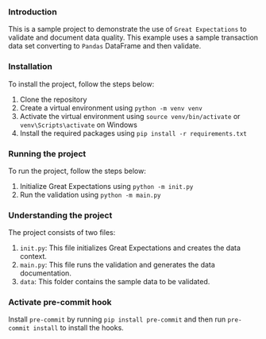 ### Introduction
This is a sample project to demonstrate the use of `Great Expectations` to validate and document data quality.
This example uses a sample transaction data set converting to `Pandas` DataFrame and then validate.

### Installation
To install the project, follow the steps below:
1. Clone the repository
2. Create a virtual environment using `python -m venv venv`
3. Activate the virtual environment using `source venv/bin/activate` or `venv\Scripts\activate` on Windows
4. Install the required packages using `pip install -r requirements.txt`

### Running the project
To run the project, follow the steps below:
1. Initialize Great Expectations using `python -m init.py`
2. Run the validation using `python -m main.py`

### Understanding the project
The project consists of two files:
1. `init.py`: This file initializes Great Expectations and creates the data context.
2. `main.py`: This file runs the validation and generates the data documentation.
3. `data`: This folder contains the sample data to be validated.

### Activate pre-commit hook
Install `pre-commit` by running
`pip install pre-commit` and then run `pre-commit install` to install the hooks.
